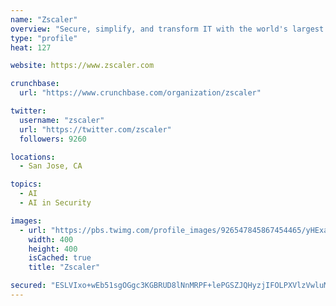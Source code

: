 ```yaml
---
name: "Zscaler"
overview: "Secure, simplify, and transform IT with the world's largest cloud security platform. Join us at #ZenithLive: https://t.co/BABEthjTgO 🚀"
type: "profile"
heat: 127

website: https://www.zscaler.com

crunchbase:
  url: "https://www.crunchbase.com/organization/zscaler"

twitter:
  username: "zscaler"
  url: "https://twitter.com/zscaler"
  followers: 9260

locations:
  - San Jose, CA

topics:
  - AI
  - AI in Security

images:
  - url: "https://pbs.twimg.com/profile_images/926547845867454465/yHExar4j_400x400.jpg"
    width: 400
    height: 400
    isCached: true
    title: "Zscaler"

secured: "ESLVIxo+wEb51sgOGgc3KGBRUD8lNnMRPF+lePGSZJQHyzjIFOLPXVlzVwluM7zehWzCXKL98v5LR0xNzUKjNQcsvKEAGCY+4ZuTtscns2fzbrQbJFFeS4EuIMBUQcHj8Pax0qMc4Y3T7ofoNmXTK/G25B4YpVsFiLh+rB7ztr94dObnKQO3MPI0DQGxwhU66irfUBkXpOMG2XqVam5gFF636eTAns6f0nzhcH7A4lJ4KmO7E+bTPgEQ7Ob4isZyYysN6lmerLv0CjFN3GTatW0tx620uc/axHALf+dyb8qZj84BVrJU3DIBTLgiwDQG+8yJFuldiVkiR7fKR6pllQtNDNufiMjg1AU+NOdAxy4/HYs+nx2CxeqU4UxI7wjWE2dBp3T3zCMrmOk/iFB3uU6O73yiL85i98M+2B3QdY4=;1YlzkePU8hXNXW3CLARkxg=="
---
```


